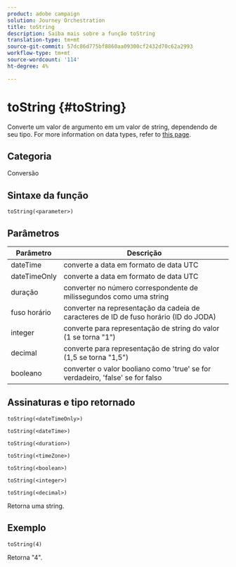 ```yaml
---
product: adobe campaign
solution: Journey Orchestration
title: toString
description: Saiba mais sobre a função toString
translation-type: tm+mt
source-git-commit: 57dc86d775bf8860aa09300cf2432d70c62a2993
workflow-type: tm+mt
source-wordcount: '114'
ht-degree: 4%

---
```



# toString {#toString}

Converte um valor de argumento em um valor de string, dependendo de seu tipo. For more information on data types, refer to [this page](../expression/data-types.md).

## Categoria

Conversão

## Sintaxe da função

`toString(<parameter>)`

## Parâmetros

| Parâmetro | Descrição |
|--- |--- |
| dateTime | converte a data em formato de data UTC |
| dateTimeOnly | converte a data em formato de data UTC |
| duração | converter no número correspondente de milissegundos como uma string |
| fuso horário | converter na representação da cadeia de caracteres de ID de fuso horário (ID do JODA) |
| integer | converte para representação de string do valor (1 se torna &quot;1&quot;) |
| decimal | converte para representação de string do valor (1,5 se torna &quot;1,5&quot;) |
| booleano | converter o valor booliano como &#39;true&#39; se for verdadeiro, &#39;false&#39; se for falso |

## Assinaturas e tipo retornado

`toString(<dateTimeOnly>)`

`toString(<dateTime>)`

`toString(<duration>)`

`toString(<timeZone>)`

`toString(<boolean>)`

`toString(<integer>)`

`toString(<decimal>)`

Retorna uma string.

## Exemplo

`toString(4)`

Retorna &quot;4&quot;.
